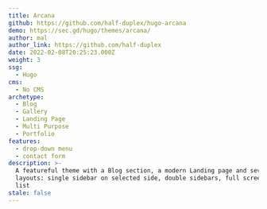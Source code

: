 ```yaml
---
title: Arcana
github: https://github.com/half-duplex/hugo-arcana
demo: https://sec.gd/hugo/themes/arcana/
author: mal
author_link: https://github.com/half-duplex
date: 2022-02-08T20:25:23.000Z
weight: 3
ssg:
  - Hugo
cms:
  - No CMS
archetype:
  - Blog
  - Gallery
  - Landing Page
  - Multi Purpose
  - Portfolio
features:
  - drop-down menu
  - contact form
description: >-
  A featureful theme with a Blog section, a modern Landing page and several
  layouts: single sidebar on selected side, double sidebars, full screen, post
  list
stale: false
---
```

